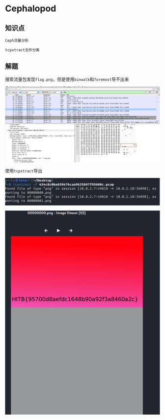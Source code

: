 # Cephalopod

## 知识点

`Ceph流量分析`

`tcpxtract文件分离`

## 解题

搜索流量包发现`flag.png`，但是使用`binwalk`和`foremost`导不出来

![](./img/Cephalopod-1.png)

使用`tcpxtract`导出

![](./img/Cephalopod-2.png)

![](./img/Cephalopod-3.png)